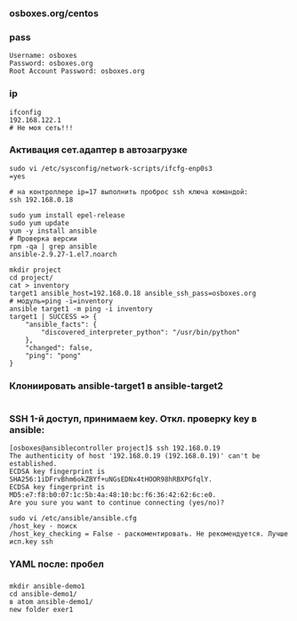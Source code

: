 ### osboxes.org/centos
### pass
```
Username: osboxes
Password: osboxes.org
Root Account Password: osboxes.org
```
### ip
```
ifconfig
192.168.122.1
# Не моя сеть!!!
```
### Активация сет.адаптер в автозагрузке
```
sudo vi /etc/sysconfig/network-scripts/ifcfg-enp0s3
=yes
```
```
# на контроллере ip=17 выполнить проброс ssh ключа командой:
ssh 192.168.0.18
```
```
sudo yum install epel-release
sudo yum update
yum -y install ansible
# Проверка версии
rpm -qa | grep ansible
ansible-2.9.27-1.el7.noarch
```

```
mkdir project
cd project/
cat > inventory
target1 ansible_host=192.168.0.18 ansible_ssh_pass=osboxes.org
# модуль=ping -i=inventory
ansible target1 -m ping -i inventory
target1 | SUCCESS => {
    "ansible_facts": {
        "discovered_interpreter_python": "/usr/bin/python"
    },
    "changed": false,
    "ping": "pong"
}
```
### Клониировать ansible-target1  в ansible-target2
```
```
### SSH 1-й доступ, принимаем key. Откл. проверку key в ansible:
```
[osboxes@ansiblecontroller project]$ ssh 192.168.0.19
The authenticity of host '192.168.0.19 (192.168.0.19)' can't be established.
ECDSA key fingerprint is SHA256:1iDFrvBhm6okZBYf+uNGsEDNx4tHOOR98hRBXPGfqlY.
ECDSA key fingerprint is MD5:e7:f8:b0:07:1c:5b:4a:48:10:bc:f6:36:42:62:6c:e0.
Are you sure you want to continue connecting (yes/no)?
```
```
sudo vi /etc/ansible/ansible.cfg
/host_key - поиск
/host_key_checking = False - раскоментировать. Не рекомендуется. Лучше исп.key ssh
```
### YAML после: пробел
###
```
mkdir ansible-demo1
cd ansible-demo1/
в atom ansible-demo1/
new folder exer1
```








